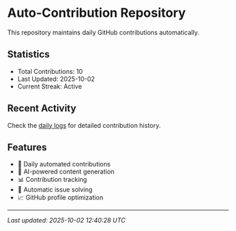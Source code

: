 # Auto-Contribution Repository

This repository maintains daily GitHub contributions automatically.

## Statistics

- Total Contributions: 10
- Last Updated: 2025-10-02
- Current Streak: Active

## Recent Activity

Check the [daily logs](./contributions/daily_logs/) for detailed contribution history.

## Features

- 🔄 Daily automated contributions
- 🤖 AI-powered content generation
- 📊 Contribution tracking
- 🐛 Automatic issue solving
- 📈 GitHub profile optimization

---
*Last updated: 2025-10-02 12:40:28 UTC*
